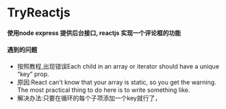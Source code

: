 # TryReactjs

#### 使用node express 提供后台接口, reactjs 实现一个评论框的功能

#### 遇到的问题
* 按照教程,出现错误Each child in an array or iterator should have a unique “key” prop.
* 原因:React can’t know that your array is static, so you get the warning. The most practical thing to do here is to write something like.
* 解决办法:只要在循环的每个子项添加一个key就行了，
